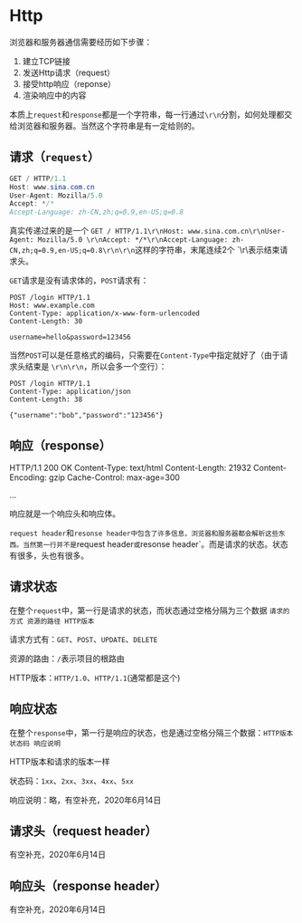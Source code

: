 # Http

浏览器和服务器通信需要经历如下步骤：

1. 建立TCP链接
2. 发送Http请求（request）
3. 接受http响应（reponse）
4. 渲染响应中的内容



本质上`request`和`response`都是一个字符串，每一行通过`\r\n`分割，如何处理都交给浏览器和服务器。当然这个字符串是有一定给则的。

## 请求（`request`）

```java
GET / HTTP/1.1
Host: www.sina.com.cn
User-Agent: Mozilla/5.0 
Accept: */*
Accept-Language: zh-CN,zh;q=0.9,en-US;q=0.8
```

真实传递过来的是一个 `GET / HTTP/1.1\r\nHost: www.sina.com.cn\r\nUser-Agent: Mozilla/5.0 \r\nAccept: */*\r\nAccept-Language: zh-CN,zh;q=0.9,en-US;q=0.8\r\n\r\n`这样的字符串，末尾连续2个 `\r\表示结束请求头。

`GET`请求是没有请求体的，`POST`请求有：

```
POST /login HTTP/1.1
Host: www.example.com
Content-Type: application/x-www-form-urlencoded
Content-Length: 30

username=hello&password=123456
```

当然`POST`可以是任意格式的编码，只需要在`Content-Type`中指定就好了（由于请求头结束是 `\r\n\r\n`，所以会多一个空行）：

```
POST /login HTTP/1.1
Content-Type: application/json
Content-Length: 38

{"username":"bob","password":"123456"}
```



## 响应（response）

HTTP/1.1 200 OK
Content-Type: text/html
Content-Length: 21932
Content-Encoding: gzip
Cache-Control: max-age=300

<html>
    ...
</html>

响应就是一个响应头和响应体。

`request header`和`resonse header中包含了许多信息，浏览器和服务器都会解析这些东西。当然第一行并不是`request header`或`resonse header`。而是请求的状态。状态有很多，头也有很多。

## 请求状态

在整个`request`中，第一行是请求的状态，而状态通过空格分隔为三个数据 `请求的方式 资源的路径 HTTP版本`

请求方式有：`GET`、`POST`、`UPDATE`、`DELETE`

资源的路由：`/`表示项目的根路由

HTTP版本：`HTTP/1.0`、`HTTP/1.1`(通常都是这个)

## 响应状态

在整个`response`中，第一行是响应的状态，也是通过空格分隔三个数据：`HTTP版本 状态码 响应说明`

HTTP版本和请求的版本一样

状态码：`1xx`、`2xx`、`3xx`、`4xx`、`5xx`

响应说明：略，有空补充，2020年6月14日

## 请求头（request header）

有空补充，2020年6月14日

## 响应头（response header）

有空补充，2020年6月14日

